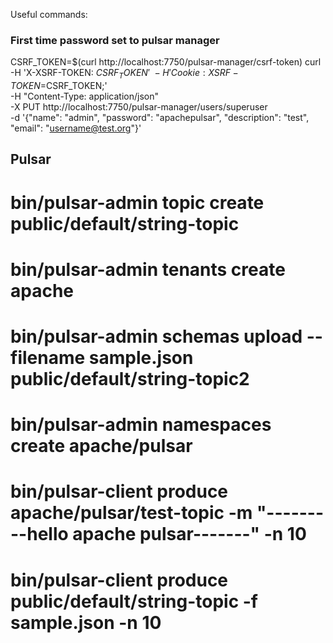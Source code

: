 Useful commands:

### First time password set to pulsar manager

CSRF_TOKEN=$(curl http://localhost:7750/pulsar-manager/csrf-token)
curl \
-H 'X-XSRF-TOKEN: $CSRF_TOKEN' \
-H 'Cookie: XSRF-TOKEN=$CSRF_TOKEN;' \
-H "Content-Type: application/json" \
-X PUT http://localhost:7750/pulsar-manager/users/superuser \
-d '{"name": "admin", "password": "apachepulsar", "description": "test", "email": "username@test.org"}'


## Pulsar
# bin/pulsar-admin topic create public/default/string-topic
# bin/pulsar-admin tenants create apache
# bin/pulsar-admin schemas upload --filename sample.json public/default/string-topic2
# bin/pulsar-admin namespaces create apache/pulsar
# bin/pulsar-client produce apache/pulsar/test-topic  -m "---------hello apache pulsar-------" -n 10
# bin/pulsar-client produce public/default/string-topic -f sample.json -n 10